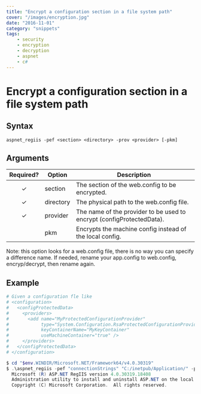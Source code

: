 ```yaml
---
title: "Encrypt a configuration section in a file system path"
cover: "/images/encryption.jpg"
date: "2016-11-01"
category: "snippets"
tags:
    - security
    - encryption
    - decryption
    - aspnet
    - c#
---
```


# Encrypt a configuration section in a file system path

## Syntax

```
aspnet_regiis -pef <section> <directory> -prov <provider> [-pkm]
```

## Arguments 

|   Required?   | Option    | Description                                                           |
| :-----------: | --------- | --------------------------------------------------------------------- |
|   &#10003;    | section   | The section of the web.config to be encrypted.                        |
|   &#10003;    | directory | The physical path to the web.config file.                             |
|   &#10003;    | provider  | The name of the provider to be used to encrypt (configProtectedData). |
|               | pkm       | Encrypts the machine config instead of the local config.              |

Note: this option looks for a web.config file, there is no way you can specify a difference name. If needed, rename your app.config to web.config, encryp/decrypt, then rename again.  

## Example

```powershell
# Given a configuration fle like
# <configuration>
#   <configProtectedData>
#     <providers>
#       <add name="MyProtectedConfigurationProvider" 
#            type="System.Configuration.RsaProtectedConfigurationProvider, ..." 
#            keyContainerName="MyKeyContainer" 
#            useMachineContainer="true" />
#     </providers>
#   </configProtectedData>
# </configuration>

$ cd "$env.WINDIR/Microsoft.NET/Framework64/v4.0.30319"
$ .\aspnet_regiis -pef "connectionStrings" "C:/inetpub/Application/" -prov "MyProtectedConfigurationProvider"
  Microsoft (R) ASP.NET RegIIS version 4.0.30319.18408
  Administration utility to install and uninstall ASP.NET on the local machine.
  Copyright (C) Microsoft Corporation.  All rights reserved.


```
